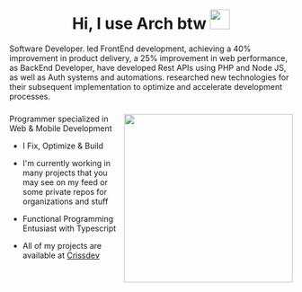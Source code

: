 <h1 align="center"><b>Hi, I use Arch btw </b><img src="https://media.giphy.com/media/hvRJCLFzcasrR4ia7z/giphy.gif" width="35"></h1>
<!--  -->

Software Developer. led FrontEnd development, achieving a 40% improvement in
product delivery, a 25% improvement in web performance, as BackEnd Developer, have developed Rest APIs using PHP and
Node JS, as well as Auth systems and automations. researched new technologies for their subsequent implementation to
optimize and accelerate development processes.

###

<img align="right" width="300" src="https://i.redd.it/bpxxqqvps4h91.gif"/>

Programmer specialized in Web & Mobile Development

- I Fix, Optimize & Build

- I'm currently working in many projects that you may see on my feed or some private repos for organizations and stuff

- Functional Programming Entusiast with Typescript

- All of my projects are available at [Crissdev](https://crissdev.vercel.app/)

##

